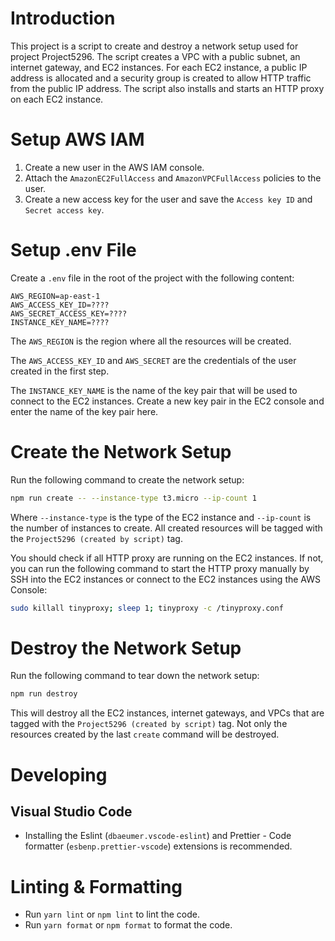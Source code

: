# Introduction

This project is a script to create and destroy a network setup used for project Project5296. The script creates a VPC with a public subnet, an internet gateway, and EC2 instances. For each EC2 instance, a public IP address is allocated and a security group is created to allow HTTP traffic from the public IP address. The script also installs and starts an HTTP proxy on each EC2 instance.

# Setup AWS IAM

1. Create a new user in the AWS IAM console.
2. Attach the `AmazonEC2FullAccess` and `AmazonVPCFullAccess` policies to the user.
3. Create a new access key for the user and save the `Access key ID` and `Secret access key`.

# Setup .env File

Create a `.env` file in the root of the project with the following content:

```env
AWS_REGION=ap-east-1
AWS_ACCESS_KEY_ID=????
AWS_SECRET_ACCESS_KEY=????
INSTANCE_KEY_NAME=????
```

The `AWS_REGION` is the region where all the resources will be created.

The `AWS_ACCESS_KEY_ID` and `AWS_SECRET` are the credentials of the user created in the first step.

The `INSTANCE_KEY_NAME` is the name of the key pair that will be used to connect to the EC2 instances. Create a new key pair in the EC2 console and enter the name of the key pair here.

# Create the Network Setup

Run the following command to create the network setup:

```bash
npm run create -- --instance-type t3.micro --ip-count 1
```

Where `--instance-type` is the type of the EC2 instance and `--ip-count` is the number of instances to create. All created resources will be tagged with the `Project5296 (created by script)` tag.

You should check if all HTTP proxy are running on the EC2 instances. If not, you can run the following command to start the HTTP proxy manually by SSH into the EC2 instances or connect to the EC2 instances using the AWS Console:
```bash
sudo killall tinyproxy; sleep 1; tinyproxy -c /tinyproxy.conf
```

# Destroy the Network Setup

Run the following command to tear down the network setup:

```bash
npm run destroy
```

This will destroy all the EC2 instances, internet gateways, and VPCs that are tagged with the `Project5296 (created by script)` tag. Not only the resources created by the last `create` command will be destroyed.

# Developing

## Visual Studio Code

-   Installing the Eslint (`dbaeumer.vscode-eslint`) and Prettier - Code formatter (`esbenp.prettier-vscode`) extensions is recommended.

# Linting & Formatting

-   Run `yarn lint` or `npm lint` to lint the code.
-   Run `yarn format` or `npm format` to format the code.
